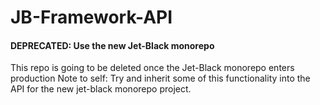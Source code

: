 # JB-Framework-API

#### DEPRECATED: Use the new Jet-Black monorepo

This repo is going to be deleted once the Jet-Black monorepo enters production
Note to self: Try and inherit some of this functionality into the API for the new jet-black monorepo project.
